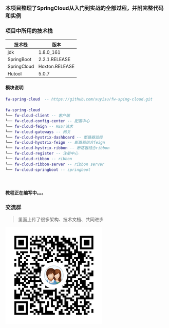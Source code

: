 ### 本项目整理了SpringCloud从入门到实战的全部过程，并附完整代码和实例
 
 ### 项目中所用的技术栈
 |  技术栈   |  版本 |
 | --- | --- |
 |  jdk |   1.8.0_161  |
 |  SpringBoot   | 2.2.1.RELEASE   |
 |  SpringCloud   | Hoxton.RELEASE   |
 |  Hutool   | 5.0.7   |
 
#### 模块说明
```lua
fw-spring-cloud  -- https://github.com/xuyisu/fw-sping-cloud.git

fw-spring-cloud
└── fw-cloud-client -- 客户端 
└── fw-cloud-config-center -- 配置中心 
└── fw-cloud-feign -- REST请求 
└── fw-cloud-gateways -- 网关
└── fw-cloud-hystrix-dashboard -- 断路器监控
└── fw-cloud-hystrix-feign -- 断路器结合feign
└── fw-cloud-hystrix-ribbon -- 断路器结合ribbon
└── fw-cloud-register -- 注册中心
└── fw-cloud-ribbon -- ribbon
└── fw-cloud-ribbon-server -- ribbon server
└── fw-cloud-springboot -- springboot
 
	 
```
#### 教程正在编写中。。。


### 交流群
>里面上传了很多架构、技术文档、共同进步

![](images/security技术交流群二维码.png)

